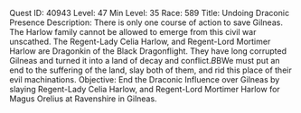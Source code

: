 Quest ID: 40943
Level: 47
Min Level: 35
Race: 589
Title: Undoing Draconic Presence
Description: There is only one course of action to save Gilneas. The Harlow family cannot be allowed to emerge from this civil war unscathed. The Regent-Lady Celia Harlow, and Regent-Lord Mortimer Harlow are Dragonkin of the Black Dragonflight. They have long corrupted Gilneas and turned it into a land of decay and conflict.$B$BWe must put an end to the suffering of the land, slay both of them, and rid this place of their evil machinations.
Objective: End the Draconic Influence over Gilneas by slaying Regent-Lady Celia Harlow, and Regent-Lord Mortimer Harlow for Magus Orelius at Ravenshire in Gilneas.
